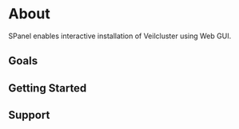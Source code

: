 About
=====

SPanel enables interactive installation of Veilcluster using Web GUI.

Goals
-----

Getting Started
---------------

Support
-------

